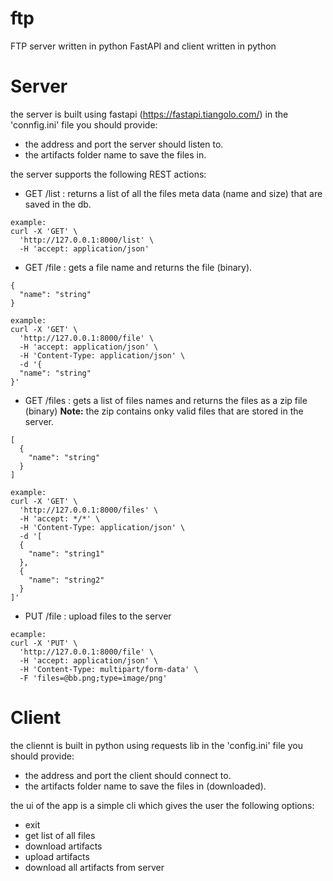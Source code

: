 # ftp
FTP server written in python FastAPI and client written in python 

# Server
the server is built using fastapi (https://fastapi.tiangolo.com/)
in the 'connfig.ini' file you should provide:
* the address and port the server should listen to. 
* the artifacts folder name to save the files in.

the server supports the following REST actions: 
* GET /list : returns a list of all the files meta data (name and size) that are saved in the db.
```
example:
curl -X 'GET' \
  'http://127.0.0.1:8000/list' \
  -H 'accept: application/json'
```
* GET /file : gets a file name and returns the file (binary).
```
{
  "name": "string"
}

example:
curl -X 'GET' \
  'http://127.0.0.1:8000/file' \
  -H 'accept: application/json' \
  -H 'Content-Type: application/json' \
  -d '{
  "name": "string"
}'
```
* GET /files : gets a list of files names and returns the files as a zip file (binary)
**Note:** the zip contains onky valid files that are stored in the server.
```
[
  {
    "name": "string"
  }
]

example:
curl -X 'GET' \
  'http://127.0.0.1:8000/files' \
  -H 'accept: */*' \
  -H 'Content-Type: application/json' \
  -d '[
  {
    "name": "string1"
  },
  {
    "name": "string2"
  }
]'
```
* PUT /file : upload files to the server 
```
ecample:
curl -X 'PUT' \
  'http://127.0.0.1:8000/file' \
  -H 'accept: application/json' \
  -H 'Content-Type: multipart/form-data' \
  -F 'files=@bb.png;type=image/png'
```

# Client
the cliennt is built in python using requests lib
in the 'config.ini' file you should provide:
* the address and port the client should connect to. 
* the artifacts folder name to save the files in (downloaded).

the ui of the app is a simple cli which gives the user the following options:
* exit
* get list of all files       
* download artifacts               
* upload artifacts 
* download all artifacts from server

